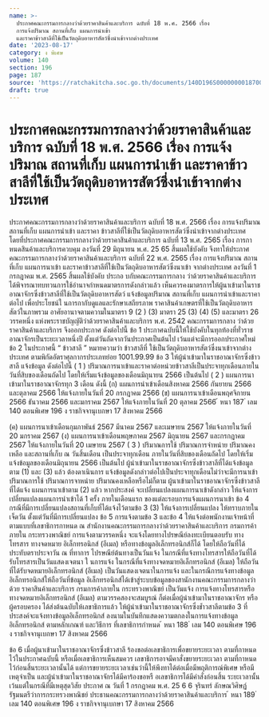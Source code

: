 ```yaml
---
name: >-
  ประกาศคณะกรรมการกลางว่าด้วยราคาสินค้าและบริการ ฉบับที่ 18 พ.ศ. 2566 เรื่อง 
  การแจ้งปริมาณ สถานที่เก็บ แผนการนำเข้า
  และราคาข้าวสาลีที่ใช้เป็นวัตถุดิบอาหารสัตว์ซึ่งนำเข้าจากต่างประเทศ
date: '2023-08-17'
category: ง พิเศษ
volume: 140
section: 196
page: 187
source: 'https://ratchakitcha.soc.go.th/documents/140D196S0000000018700.pdf'
draft: true
---
```


# ประกาศคณะกรรมการกลางว่าด้วยราคาสินค้าและบริการ ฉบับที่ 18 พ.ศ. 2566 เรื่อง  การแจ้งปริมาณ สถานที่เก็บ แผนการนำเข้า และราคาข้าวสาลีที่ใช้เป็นวัตถุดิบอาหารสัตว์ซึ่งนำเข้าจากต่างประเทศ

ประกาศคณะกรรมการกลางว่าด้วยราคาสินค้าและบริการ ฉบับที่ 18 พ.ศ. 2566 เรื่อง การแจ้งปริมาณ สถานที่เก็บ แผนการนำเข้า และราคา ข้าวสาลีที่ใช้เป็นวัตถุดิบอาหารสัตว์ซึ่งนำเข้าจากต่างประเทศ โดยที่ประกาศคณะกรรมการกลางว่าด้วยราคาสินค้าและบริการ ฉบับที่ 13 พ.ศ. 2565 เรื่อง การกาหนดสินค้าและบริการควบคุม ลงวันที่ 29 มิถุนายน พ.ศ. 25 65 สิ้นผลใช้บังคับ จึงทาให้ประกาศคณะกรรมการกลางว่าด้วยราคาสินค้าและบริการ ฉบับที่ 22 พ.ศ. 2565 เรื่อง การแจ้งปริมาณ สถานที่เก็บ แผนการนาเข้า และราคาข้าวสาลีที่ใช้เป็นวัตถุดิบอาหารสัตว์ซึ่งนาเข้า จากต่างประเทศ ลงวันที่ 1 กรกฎาคม พ.ศ. 2565 สิ้นผลใช้บังคับ ประกอ บกับคณะกรรมการกลาง ว่าด้วยราคาสินค้าและบริการ ได้พิจารณาทบทวนการใช้อำนาจกำหนดมาตรการดังกล่าวแล้ว เห็นควรคงมาตรการให้ผู้นาเข้ามาในราชอาณาจักรซึ่งข้าวสาลีที่ใช้เป็นวัตถุดิบอาหารสัตว์ แจ้งข้อมูลปริมาณ สถานที่เก็บ แผนการนำเข้าและราคาต่อไป เพื่อประโยชน์ใ นการกากับดูแลและรักษาเสถียรภาพ ราคาสินค้าเกษตรที่ใช้เป็นวัตถุดิบอาหารสัตว์ในภาพรวม อาศัยอานาจตามความในมาตรา 9 (2 ) (3) มาตรา 25 (3) (4) (5) และมาตรา 26 วรรคหนึ่ง แห่งพระราชบัญญัติว่าด้วยราคาสินค้าและบริการ พ.ศ. 2542 คณะกรรมการกลาง ว่าด้วยราคาสินค้าและบริการ จึงออกประกาศ ดังต่อไปนี้ ข้อ 1 ประกาศฉบับนี้ให้ใช้บังคับในทุกท้องที่ทั่วราชอาณาจักรเป็นระยะเวลาหนึ่งปี ตั้งแต่วันถัดจากวันประกาศเป็นต้นไป เว้นแต่จะมีการออกประกาศใหม่ ข้อ 2 ในประกาศนี้ “ ข้าวสาลี ” หมายความว่า ข้าวสาลีที่ ใช้เป็นวัตถุดิบอาหารสัตว์ซึ่งนาเข้าจากต่างประเทศ ตามพิกัดอัตราศุลกากรประเภทย่อย 1001.99.99 ข้อ 3 ให้ผู้นำเข้ามาในราชอาณาจักรซึ่งข้าวสาลี แจ้งข้อมูล ดังต่อไปนี้ ( 1 ) ปริมาณการนาเข้าและราคาต่อหน่วยข้าวสาลีเป็นประจาทุกเดือนภายในวันที่สิบของเดือนถัดไป โดยให้เริ่มแจ้งข้อมูลของเดือนมิถุนายน 2566 เป็นต้นไป ( 2 ) แผนการนาเข้ามาในราชอาณาจักรทุก 3 เดือน ดังนี้ (ก) แผนการนำเข้าเดือนสิงหาคม 2566 กันยายน 2566 และตุลาคม 2566 ให้แจ้งภายในวันที่ 20 กรกฎาคม 2566 (ข) แผนการนาเข้าเดือนพฤศจิกายน 2566 ธันวาคม 2566 และมกราคม 2567 ให้แจ้งภายในวันที่ 20 ตุลาคม 2566 ้ หนา 187 ่ เลม 140 ตอนพิเศษ 196 ง ราชกิจจานุเบกษา 17 สิงหาคม 2566

(ค) แผนการนาเข้าเดือนกุมภาพันธ์ 2567 มีนาคม 2567 และเมษายน 2567 ให้แจ้งภายในวันที่ 20 มกราคม 2567 (ง) แผนการนาเข้าเดือนพฤษภาคม 2567 มิถุนายน 2567 และกรกฎาคม 2567 ให้แจ้งภายในวันที่ 20 เมษายน 2567 ( 3 ) ปริมาณการใช้ ปริมาณการจำหน่าย ปริมาณคงเหลือ และสถานที่เก็บ ณ วันสิ้นเดือน เป็นประจาทุกเดือน ภายในวันที่สิบของเดือนถัดไป โดยให้เริ่มแจ้งข้อมูลของเดือนมิถุนายน 2566 เป็นต้นไป ผู้นำเข้ามาในราชอาณาจักรซึ่งข้าวสาลีที่ได้แจ้งข้อมูลตาม (1) และ (3) แล้ว ต้องดาเนินการ แจ้งข้อมูลดังกล่าวต่อไปเป็นประจาทุกเดือนไม่ว่าจะมีการนาเข้า ปริมาณการใช้ ปริมาณการจาหน่าย ปริมาณคงเหลือหรือไม่ก็ตาม ผู้นาเข้ามาในราชอาณาจักรซึ่งข้าวสาลีที่ได้แจ้ง แผนการนาเข้าตาม (2) แล้ว หากประสงค์ จะเปลี่ยนแปลงแผนการนาเข้าดังกล่าว ให้แจ้งการเปลี่ยนแปลงแผนการนำเข้าได้ 1 ครั้ง ภายในเดือนแรก ของแต่ละรอบการแจ้งแผนการนาเข้า ข้อ 4 กรณีที่มีการเปลี่ยนแปลงสถานที่เก็บที่ได้แจ้งไว้ตามข้อ 3 (3) ให้แจ้งการเปลี่ยนแปลง ให้ทราบภายในเจ็ดวัน ตั้งแต่วันที่มีการเปลี่ยนแปลง ข้อ 5 การแจ้งตามข้อ 3 และข้อ 4 ให้แจ้งต่อพนักงานเจ้าหน้าที่ตามแบบที่เลขาธิการกาหนด ณ สำนักงานคณะกรรมการกลางว่าด้วยราคาสินค้าและบริการ กรมการค้าภายใน กระทรวงพาณิชย์ การแจ้งตามวรรคหนึ่ง จะแจ้งโดยทางไปรษณีย์ลงทะเบียนตอบรับ ทางโทรสาร ทางจดหมาย อิเล็กทรอนิกส์ (อีเมล) หรือทางข้อมูลอิเล็กทรอนิกส์ก็ได้ โดยให้ถือวันที่ได้ประทับตราประจาวัน ณ ที่ทาการ ไปรษณีย์ต้นทางเป็นวันแจ้ง ในกรณีที่แจ้งทางโทรสารให้ถือวันที่ได้รับโทรสารเป็นวันแสดงเจตนา ใ นการแจ้ง ในกรณีที่แจ้งทางจดหมายอิเล็กทรอนิกส์ (อีเมล) ให้ถือวันที่ได้รับจดหมายอิเล็กทรอนิกส์ (อีเมล) เป็นวันแสดงเจตนาในการแจ้ง และในกรณีการแจ้งทางข้อมูลอิเล็กทรอนิกส์ให้ถือวันที่ข้อมูล อิเล็กทรอนิกส์ได้เข้าสู่ระบบข้อมูลของสานักงานคณะกรรมการกลางว่าด้วย ราคาสินค้าและบริการ กรมการค้าภายใน กระทรวงพาณิชย์ เป็นวันแจ้ง การแจ้งทางโทรสารหรือทางจดหมายอิเล็กทรอนิกส์ (อีเมล) ตามวรรคสองจะสมบูรณ์ ก็ต่อเมื่อผู้นำเข้ามาในราชอาณาจักร หรือผู้ครอบครอง ได้ส่งต้นฉบับให้เลขาธิการแล้ว ให้ผู้นำเข้ามาในราชอาณาจักรซึ่งข้ำวสาลีตามข้อ 3 ที่ประสงค์จะแจ้งทางข้อมูลอิเล็กทรอนิกส์ ลงนามในบันทึกแสดงความตกลงในการแจ้งทางข้อมูลอิเล็กทรอนิกส์ ตามหลักเกณฑ์ และวิธีการ ที่เลขาธิการกำหนด ้ หนา 188 ่ เลม 140 ตอนพิเศษ 196 ง ราชกิจจานุเบกษา 17 สิงหาคม 2566

ข้อ 6 เมื่อผู้นาเข้ามาในราชอาณาจักรซึ่งข้าวสาลี ร้องขอต่อเลขาธิการเพื่อขยายระยะเวลา ตามที่กาหนดไว้ในประกาศฉบับนี้ หรือเมื่อเลขาธิการเห็นสมควร เลขาธิการอาจมีคาสั่งขยายระยะเวลา ตามที่กาหนดไว้ก่อนสิ้นระยะเวลานั้นได้ แต่การขยายระยะเวลาเช่นว่านี้ให้พึงทาได้ต่อเมื่อมีพฤติการณ์พิเศษ หรือมีเหตุจำเป็น และผู้นำเข้ามาในราชอาณาจักรได้มีคาร้องขอหรื อเลขาธิการได้มีคำสั่งก่อนสิ้น ระยะเวลานั้น เว้นแต่ในกรณีที่มีเหตุสุดวิสัย ประกาศ ณ วันที่ 1 กรกฎาคม พ.ศ. 25 6 6 จุรินทร์ ลักษณวิศิษฏ์ รัฐมนตรีว่าการกระทรวงพาณิชย์ ประธานคณะกรรมการกลางว่าด้วยราคาสินค้าและบริการ ้ หนา 189 ่ เลม 140 ตอนพิเศษ 196 ง ราชกิจจานุเบกษา 17 สิงหาคม 2566
